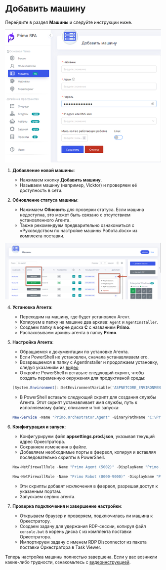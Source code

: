 # Добавить машину

Перейдите в раздел **Машины** и следуйте инструкции ниже.

![](../.gitbook/assets1/add_mashine.png)  

1. **Добавление новой машины**:
   - Нажимаем кнопку **Добавить машину**.
   - Называем машину (например, Vicktor) и проверяем её доступность в сети.

3. **Обновление статуса машины**:
   - Нажимаем **Обновить** для проверки статуса. Если машина недоступна, это может быть связано с отсутствием установленного Агента.
   - Также рекомендуем предварительно ознакомиться с «Руководством по настройке машины Робота.docx» из комплекта поставки.

![](../.gitbook/assets1/add_maschine.png)

4. **Установка Агента**:
   - Переходим на машину, где будет установлен Агент.
   - Копируем в папку на машине два архива: `Agent` и `AgentInstaller`.
   - Создаем папку в корне диска **C** с названием **Primo**.
   - Распаковываем архивы агента в папку **Primo**.

5. **Настройка Агента**:
   - Обращаемся к документации по установке Агента.
   - Если PowerShell не установлен, сначала устанавливаем его.
   - Возвращаемся в папку с AgentInstaller и продолжаем установку, следуя указаниям из [видео](https://youtu.be/SlxgjXDrvsM?t=599)
   - Откройте PowerShell и вставьте следующий скрипт, чтобы создать переменную окружения для продуктивной среды:

   ```powershell
   [System.Environment]::SetEnvironmentVariable('ASPNETCORE_ENVIRONMENT', 'ProdWin', [System.EnvironmentVariableTarget]::Machine)
   ```

   - В PowerShell вставьте следующий скрипт для создания службы Агента. Этот скрипт устанавливает имя службы, путь к исполняемому файлу, описание и тип запуска:

   ```powershell
   New-Service -Name "Primo.Orchestrator.Agent" -BinaryPathName "C:\Primo\Agent\Primo.Orchestrator.Agent.exe" -Description "Primo.Orchestrator.Agent" -DisplayName "Primo.Orchestrator.Agent" -StartupType Automatic
   ```


6. **Конфигурация и запуск**:
   - Конфигурируем файл **appsettings.prod.json**, указывая текущий адрес Оркестратора.
   - Сохраняем изменения в файле.
   - Добавляем необходимые порты в фаервол, копируя и вставляя последовательно скрипты в PowerShell.
  
   ```powershell
   New-NetFirewallRule -Name "Primo Agent (5002)" -DisplayName "Primo Agent (5002)" -Profile "Private, Domain, Public" -Direction Inbound -Action Allow -Protocol TCP -LocalPort 5002
   ```

   ```powershell
   New-NetFirewallRule -Name "Primo Robot (8000-9000)" -DisplayName "Primo Robot (8000-9000)" -Profile "Private, Domain, Public" -Direction Inbound -Action Allow -Protocol TCP -LocalPort 8000-9000
   ```
   - Эти скрипты добавят исключения в фаервол, разрешая доступ к указанным портам.
   - Запускаем сервис агента.


8. **Проверка подключения и завершение настройки**:
   - Открываем браузер и проверяем, подключилась ли машина к Оркестратору.
   - Создаем задачу для удержания RDP-сессии, копируя файл `console.bat` в корень диска `C` из комплекта поставки Оркестратора.
   - Импортируем задачу с именем RDP Disconnector из пакета поставки Оркестратора в Task Viewer.

Теперь настройка машины полностью завершена. Если у вас возникли какие-либо трудности, ознакомьтесь с [видеоинструкцией](https://youtu.be/SlxgjXDrvsM?t=599).
